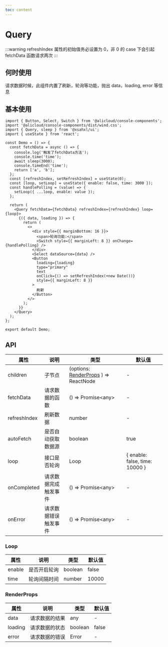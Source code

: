 ```yaml
---
toc: content
---
```


# Query

:::warning
refreshIndex 属性的初始值务必设置为 0，非 0 的 case 下会引起 fetchData 函数请求两次
:::

## 何时使用

请求数据时候，此组件内置了刷新，轮询等功能，抛出 data，loading, error 等信息

## 基本使用

```tsx
import { Button, Select, Switch } from '@alicloud/console-components';
import '@alicloud/console-components/dist/wind.css';
import { Query, sleep } from '@xsahxl/ui';
import { useState } from 'react';

const Demo = () => {
  const fetchData = async () => {
    console.log('触发了fetchData方法');
    console.time('time');
    await sleep(3000);
    console.timeEnd('time');
    return ['a', 'b'];
  };
  const [refreshIndex, setRefreshIndex] = useState(0);
  const [loop, setLoop] = useState({ enable: false, time: 3000 });
  const handlePolling = (value) => {
    setLoop({ ...loop, enable: value });
  };

  return (
    <Query fetchData={fetchData} refreshIndex={refreshIndex} loop={loop}>
      {({ data, loading }) => {
        return (
          <>
            <div style={{ marginBottom: 16 }}>
              <span>轮询功能:</span>
              <Switch style={{ marginLeft: 8 }} onChange={handlePolling} />
            </div>
            <Select dataSource={data} />
            <Button
              loading={loading}
              type="primary"
              text
              onClick={() => setRefreshIndex(+new Date())}
              style={{ marginLeft: 8 }}
            >
              刷新
            </Button>
          </>
        );
      }}
    </Query>
  );
};

export default Demo;
```

## API

| 属性         | 说明                 | 类型                                                 | 默认值                         |
| ------------ | -------------------- | ---------------------------------------------------- | ------------------------------ |
| children     | 子节点               | (options: [RenderProps](#renderprops) ) => ReactNode | -                              |
| fetchData    | 请求数据的函数       | () => Promise<any\>                                  | -                              |
| refreshIndex | 刷新数据             | number                                               | -                              |
| autoFetch    | 是否自动获取数据源   | boolean                                              | true                           |
| loop         | 接口是否轮询         | Loop                                                 | { enable: false, time: 10000 } |
| onCompleted  | 请求数据完成触发事件 | () => Promise<any\>                                  | -                              |
| onError      | 请求数据错误触发事件 | () => Promise<any\>                                  | -                              |

### Loop

| 属性   | 说明         | 类型    | 默认值 |
| ------ | ------------ | ------- | ------ |
| enable | 是否开启轮询 | boolean | false  |
| time   | 轮询间隔时间 | number  | 10000  |

### RenderProps

| 属性    | 说明           | 类型    | 默认值 |
| ------- | -------------- | ------- | ------ |
| data    | 请求数据的结果 | any     | -      |
| loading | 请求数据的状态 | boolean | false  |
| error   | 请求数据的错误 | Error   | -      |
